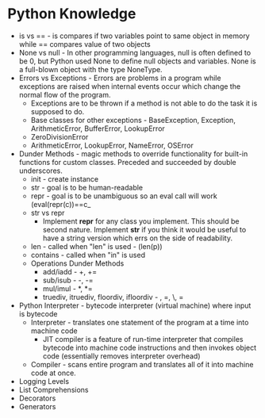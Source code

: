 # Python Knowledge
- is vs == - is compares if two variables point to same object in memory while == compares value of two objects
- None vs null - In other programming languages, null is often defined to be 0, but Python used None to define null objects and variables. None is a full-blown object with the type NoneType.
- Errors vs Exceptions - Errors are problems in a program while exceptions are raised when internal events occur which change the normal flow of the program.
  - Exceptions are to be thrown if a method is not able to do the task it is supposed to do.
  - Base classes for other exceptions - BaseException, Exception, ArithmeticError, BufferError, LookupError
  - ZeroDivisionError
  - ArithmeticError, LookupError, NameError, OSError
- Dunder Methods - magic methods to override functionality for built-in functions for custom classes. Preceded and succeeded by double underscores. 
  - init - create instance
  - str - goal is to be human-readable
  - repr - goal is to be unambiguous so an eval call will work (eval(repr(c))==c_
  - str vs repr
    - Implement __repr__ for any class you implement. This should be second nature. Implement __str__ if you think it would be useful to have a string version which errs on the side of readability.
  - len - called when "len" is used - (len(p))
  - contains - called when "in" is used
  - Operations Dunder Methods
    - add/iadd - +, +=
    - sub/isub - -, -=
    - mul/imul - *, *=
    - truediv, itruediv, floordiv, ifloordiv - \, \=, \\, \=
- Python Interpreter - bytecode interpreter (virtual machine) where input is bytecode
  - Interpreter - translates one statement of the program at a time into machine code
    - JIT compiler is a feature of run-time interpreter that compiles bytecode into machine code instructions and then invokes object code (essentially removes interpreter overhead)
  - Compiler - scans entire program and translates all of it into machine code at once.
- Logging Levels
- List Comprehensions
- Decorators
- Generators